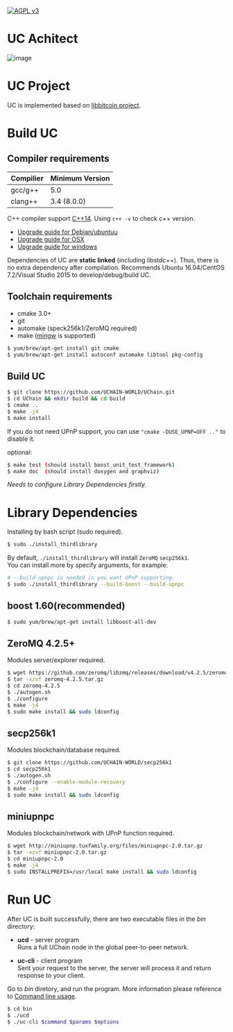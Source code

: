 [![AGPL v3](https://img.shields.io/badge/license-AGPL%20v3-brightgreen.svg)](./LICENSE)
# UC Achitect
![image](https://raw.githubusercontent.com/wiki/yangguanglu/pics/uchainachitect.jpeg)
# UC Project
UC is implemented based on [libbitcoin project](https://github.com/libbitcoin).


# Build UC

## Compiler requirements
| Compilier | Minimum Version |  
| ---------| ---------------- | 
| gcc/g++ |   5.0             |  
| clang++ |   3.4 (8.0.0)     |  

C++ compiler support [C++14](http://en.cppreference.com/w/cpp/compiler_support). 
Using `c++ -v` to check c++ version.
- [Upgrade guide for Debian/ubuntuu](https://github.com/libbitcoin/libbitcoin#debianubuntu)
- [Upgrade guide for OSX](https://github.com/libbitcoin/libbitcoin#macintosh)
- [Upgrade guide for windows](https://github.com/libbitcoin/libbitcoin#windows)

Dependencies of UC are **static linked** (including libstdc++). 
Thus, there is no extra dependency after compilation.
Recommends Ubuntu 16.04/CentOS 7.2/Visual Studio 2015 to develop/debug/build UC.

## Toolchain requirements
- cmake 3.0+
- git
- automake (speck256k1/ZeroMQ required)
- make ([mingw](http://repo.msys2.org/distrib/x86_64/msys2-x86_64-20180531.exe) is supported)

```bash
$ yum/brew/apt-get install git cmake
$ yum/brew/apt-get install autoconf automake libtool pkg-config
```

## Build UC
```bash
$ git clone https://github.com/UCHAIN-WORLD/UChain.git
$ cd UChain && mkdir build && cd build
$ cmake ..
$ make -j4
$ make install
```
If you do not need UPnP support, you can use `"cmake -DUSE_UPNP=OFF .."` to disable it.

optional:
```bash
$ make test (should install boost_unit_test_framework)
$ make doc  (should install doxygen and graphviz)
```
*Needs to configure Library Dependencies firstly.*

# Library Dependencies

Installing by bash script (sudo required).
```bash
$ sudo ./install_thirdlibrary
```
By default, `./install_thirdlibrary` will install `ZeroMQ` `secp256k1`.  
You can install more by specify arguments, for example:
```bash
# --build-upnpc is needed is you want UPnP supporting.
$ sudo ./install_thirdlibrary --build-boost --build-upnpc
```

## boost 1.60(recommended)
```bash
$ sudo yum/brew/apt-get install libboost-all-dev
```

## ZeroMQ 4.2.5+
Modules server/explorer required.

```bash
$ wget https://github.com/zeromq/libzmq/releases/download/v4.2.5/zeromq-4.2.5.tar.gz
$ tar -xzvf zeromq-4.2.5.tar.gz
$ cd zeromq-4.2.5
$ ./autogen.sh
$ ./configure
$ make -j4
$ sudo make install && sudo ldconfig
```

## secp256k1 
Modules blockchain/database required.

```bash
$ git clone https://github.com/UCHAIN-WORLD/secp256k1
$ cd secp256k1
$ ./autogen.sh
$ ./configure --enable-module-recovery
$ make -j4
$ sudo make install && sudo ldconfig
```

## miniupnpc
Modules blockchain/network with UPnP function required.

```bash
$ wget http://miniupnp.tuxfamily.org/files/miniupnpc-2.0.tar.gz
$ tar -xzvf miniupnpc-2.0.tar.gz
$ cd miniupnpc-2.0
$ make -j4
$ sudo INSTALLPREFIX=/usr/local make install && sudo ldconfig
```

# Run UC
After UC is built successfully, there are two executable files in the _bin_ directory:

 - **ucd** - server program  
   Runs a full UChain node in the global peer-to-peer network.

 - **uc-cli** - client program  
   Sent your request to the server, the server will process it and return response to your client.

Go to _bin_ diretory, and run the program.
More information please reference to [Command line usage]( https://github.com/UCHAIN-WORLD/uchain-fullnode/wiki/commands).
```bash
$ cd bin
$ ./ucd
$ ./uc-cli $command $params $options
```
